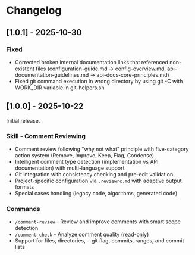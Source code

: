 # Changelog

## [1.0.1] - 2025-10-30

### Fixed
- Corrected broken internal documentation links that referenced non-existent files (configuration-guide.md → config-overview.md, api-documentation-guidelines.md → api-docs-core-principles.md)
- Fixed git command execution in wrong directory by using git -C with WORK_DIR variable in git-helpers.sh

## [1.0.0] - 2025-10-22

Initial release.

### Skill - Comment Reviewing
- Comment review following "why not what" principle with five-category action system (Remove, Improve, Keep, Flag, Condense)
- Intelligent comment type detection (implementation vs API documentation) with multi-language support
- Git integration with consistency checking and pre-edit validation
- Project-specific configuration via `.reviewrc.md` with adaptive output formats
- Special cases handling (legacy code, algorithms, generated code)

### Commands
- `/comment-review` - Review and improve comments with smart scope detection
- `/comment-check` - Analyze comment quality (read-only)
- Support for files, directories, --git flag, commits, ranges, and commit lists
